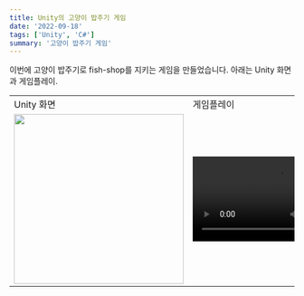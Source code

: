 ```yaml
---
title: Unity의 고양이 밥주기 게임
date: '2022-09-18'
tags: ['Unity', 'C#']
summary: '고양이 밥주기 게임'
---
```


이번에 고양이 밥주기로 fish-shop를 지키는 게임을 만들었습니다. 아래는 Unity 화면과 게임플레이.

<table>
    <tr>
        <td>Unity 화면 </td>
        <td>게임플레이 </td>
    </tr>
    <tr>
        <td><img src="/static/images/Sparta/unity-dogvscat.png" alt width="300"/></td>
        <td>
        <video controls="controls">
        <source src="/static/images/Sparta/unity-dogvscat-Opt.mp4" type="video/mp4"/></video>
        </td>
    </tr>
</table>
